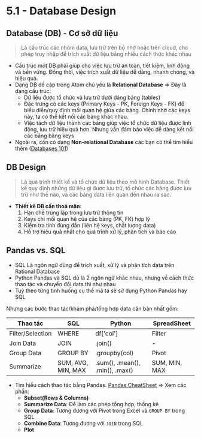 # 5.1 - Database Design

## Database (DB) - Cơ sở dữ liệu

> Là cấu trúc các nhóm data, lưu trữ trên bộ nhớ hoặc trên cloud, cho phép truy nhập để trích xuất dữ liệu bằng nhiều cách thức khác nhau

-   Cấu trúc một DB phải giúp cho việc lưu trữ an toàn, tiết kiệm, linh động và bền vững. Đồng thời, việc trích xuất dữ liệu dễ dàng, nhanh chóng, và hiệu quả.
-   Dạng DB đề cập trong Atom chủ yếu là **Relational Database** =\> Đây là dạng cấu trúc:
    -   Dữ liệu được tổ chức và lưu trữ dưới dáng bảng (tables)
    -   Đặc trưng có các keys (Primary Keys - PK, Foreign Keys - FK) để biểu diễn/quy định mối quan hệ giữa các bảng. Chính nhờ các keys này, ta có thể kết nối các bảng khác nhau.
    -   Việc tách dữ liệu thành các bảng giúp việc tổ chức dữ liệu được linh động, lưu trữ hiệu quả hơn. Nhưng vẫn đảm bảo việc dễ dàng kết nối các bảng bằng keys
-   Ngoài ra, còn có dạng **Non-relational Database** các bạn có thể tìm hiểu thêm ([Databases 101](https://towardsdatascience.com/databases-101-introduction-to-databases-for-data-scientists-ee18c9f0785d))

## DB Design

> Là quá trình thiết kế và tổ chức dữ liệu theo mô hình Database. Thiết kế quy định những dữ liệu gì được lưu trữ, tổ chức các bảng được lưu trữ như thế nào, và các bảng data liên quan đến nhau ra sao.

-   **Thiết kế DB cần thoả mãn**:
    1.  Hạn chế trùng lặp trong lưu trữ thông tin
    2.  Keys chỉ mối quan hệ của các bảng (PK, FK) hợp lý
    3.  Kiểm tra tính đúng đắn (liên hệ keys, chất lượng data)
    4.  Hỗ trợ hiệu quả nhất cho quá trình xử lý, phân tích và báo cáo

## Pandas vs. SQL

- SQL Là ngôn ngữ dùng để trích xuất, xử lý và phân tích data trên Rational Database
- Python Pandas và SQL dù là 2 ngôn ngữ khác nhau, nhưng về cách thức thao tác và chuyển đổi data thì như nhau
- Tuỳ theo từng tình huống cụ thể mà ta sẽ sử dụng Python Pandas hay SQL

Nhưng các bước thao tác/khám phá/tổng hợp data căn bản nhất gồm:

| Thao tác         | SQL                | Python                          | SpreadSheet   |
| ---------------- | ------------------ | ------------------------------- | ------------- |
| Filter/Selection | WHERE              | df['col']                       | Filter        |
| Join Data        | JOIN               | .join()                         | \-            |
| Group Data       | GROUP BY           | .groupby(col)                   | Pivot         |
| Summarize        | SUM, AVG, MIN, MAX | .sum(), .mean(), .min(), .max() | SUM, MIN, MAX |

- Tìm hiểu cách thao tác bằng Pandas. [Pandas CheatSheet](https://pandas.pydata.org/Pandas_Cheat_Sheet.pdf) =\> Xem các phần:
  -   **Subset(Rows & Columns)**
  -   **Summarize Data**: Để làm các phép tổng hợp, thống kê
  -   **Group Data**: Tương đương với Pivot trong Excel và `GROUP BY` trong SQL
  -   **Combine Data**: Tương đương với `JOIN` trong SQL
  -   **Plot**
